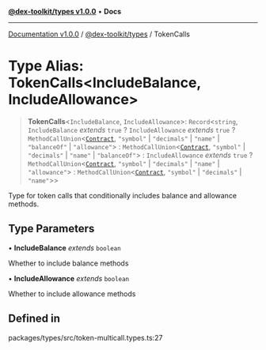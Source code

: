 [**@dex-toolkit/types v1.0.0**](../README.md) • **Docs**

***

[Documentation v1.0.0](../../../packages.md) / [@dex-toolkit/types](../README.md) / TokenCalls

# Type Alias: TokenCalls\<IncludeBalance, IncludeAllowance\>

> **TokenCalls**\<`IncludeBalance`, `IncludeAllowance`\>: `Record`\<`string`, `IncludeBalance` *extends* `true` ? `IncludeAllowance` *extends* `true` ? `MethodCallUnion`\<[`Contract`](../namespaces/Erc20Types/interfaces/Contract.md), `"symbol"` \| `"decimals"` \| `"name"` \| `"balanceOf"` \| `"allowance"`\> : `MethodCallUnion`\<[`Contract`](../namespaces/Erc20Types/interfaces/Contract.md), `"symbol"` \| `"decimals"` \| `"name"` \| `"balanceOf"`\> : `IncludeAllowance` *extends* `true` ? `MethodCallUnion`\<[`Contract`](../namespaces/Erc20Types/interfaces/Contract.md), `"symbol"` \| `"decimals"` \| `"name"` \| `"allowance"`\> : `MethodCallUnion`\<[`Contract`](../namespaces/Erc20Types/interfaces/Contract.md), `"symbol"` \| `"decimals"` \| `"name"`\>\>

Type for token calls that conditionally includes balance and allowance methods.

## Type Parameters

• **IncludeBalance** *extends* `boolean`

Whether to include balance methods

• **IncludeAllowance** *extends* `boolean`

Whether to include allowance methods

## Defined in

packages/types/src/token-multicall.types.ts:27
